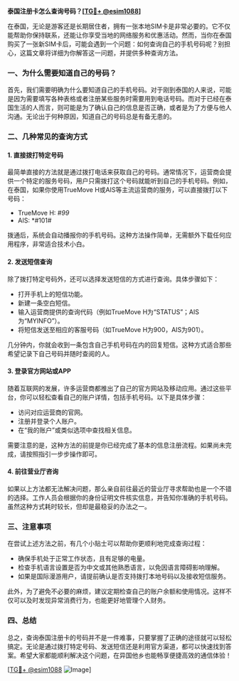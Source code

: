 **泰国注册卡怎么查询号码？[[TG💪+ @esim1088](https://t.me/s/esim1088)]**

在泰国，无论是游客还是长期居住者，拥有一张本地SIM卡是非常必要的。它不仅能帮助你保持联系，还能让你享受当地的网络服务和优惠活动。然而，当你在泰国购买了一张新SIM卡后，可能会遇到一个问题：如何查询自己的手机号码呢？别担心，这篇文章将详细为你解答这一问题，并提供多种查询方法。

### **一、为什么需要知道自己的号码？**

首先，我们需要明确为什么要知道自己的手机号码。对于刚到泰国的人来说，可能是因为需要填写各种表格或者注册某些服务时需要用到电话号码。而对于已经在泰国生活的人而言，则可能是为了确认自己的信息是否正确，或者是为了方便与他人沟通。无论出于何种原因，知道自己的号码总是有备无患的。

### **二、几种常见的查询方式**

#### **1. 直接拨打特定号码**
最简单直接的方法就是通过拨打电话来获取自己的号码。通常情况下，运营商会提供一个特定的服务号码，用户只需拨打这个号码就能听到自己的手机号码。例如，在泰国，如果你使用TrueMove H或AIS等主流运营商的服务，可以直接拨打以下号码：

- TrueMove H: *#99*
- AIS: *#101#

拨通后，系统会自动播报你的手机号码。这种方法操作简单，无需额外下载任何应用程序，非常适合技术小白。

#### **2. 发送短信查询**
除了拨打特定号码外，还可以选择发送短信的方式进行查询。具体步骤如下：
- 打开手机上的短信功能。
- 新建一条空白短信。
- 输入运营商提供的查询代码（例如TrueMove H为“STATUS”；AIS为“MYINFO”）。
- 将短信发送至相应的客服号码（如TrueMove H为900，AIS为901）。

几分钟内，你就会收到一条包含自己手机号码在内的回复短信。这种方式适合那些希望记录下自己号码并随时查阅的人。

#### **3. 登录官方网站或APP**
随着互联网的发展，许多运营商都推出了自己的官方网站及移动应用。通过这些平台，你可以轻松查看自己的账户详情，包括手机号码。以下是具体步骤：
- 访问对应运营商的官网。
- 注册并登录个人账户。
- 在“我的账户”或类似选项中查找相关信息。

需要注意的是，这种方法的前提是你已经完成了基本的信息注册流程。如果尚未完成，请按照指引一步步操作即可。

#### **4. 前往营业厅咨询**
如果以上方法都无法解决问题，那么亲自前往最近的营业厅寻求帮助也是一个不错的选择。工作人员会根据你的身份证明文件核实信息，并告知你准确的手机号码。虽然这种方式耗时较长，但却是最稳妥的办法之一。

### **三、注意事项**

在尝试上述方法之前，有几个小贴士可以帮助你更顺利地完成查询过程：
- 确保手机处于正常工作状态，且有足够的电量。
- 检查手机语言设置是否为中文或其他熟悉语言，以免因语言障碍影响理解。
- 如果是国际漫游用户，请提前确认是否支持拨打本地号码以及接收短信服务。

此外，为了避免不必要的麻烦，建议定期检查自己的账户余额和使用情况。这样不仅可以及时发现异常消费行为，也能更好地管理个人财务。

### **四、总结**

总之，查询泰国注册卡的号码并不是一件难事，只要掌握了正确的途径就可以轻松搞定。无论是通过拨打特定号码、发送短信还是利用官方渠道，都可以快速找到答案。希望大家都能顺利解决这个问题，在异国他乡也能畅享便捷高效的通信体验！

[[TG💪+ @esim1088](https://t.me/s/esim1088) ![Image](https://i.postimg.cc/4NQfJmqS/Snipaste-2025-05-13-00-14-12.png)]